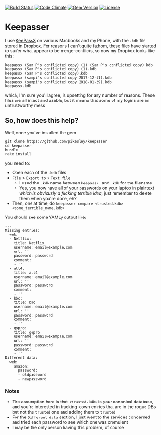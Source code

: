 [![Build Status](http://img.shields.io/travis/pikesley/keepasser.svg?style=flat-square)](https://travis-ci.org/pikesley/keepasser)
[![Code Climate](http://img.shields.io/codeclimate/github/pikesley/keepasser.svg?style=flat-square)](https://codeclimate.com/github/pikesley/keepasser)
[![Gem Version](http://img.shields.io/gem/v/keepasser.svg?style=flat-square)](https://rubygems.org/gems/keepasser)
[![License](http://img.shields.io/:license-mit-blue.svg?style=flat-square)](http://pikesley.mit-license.org)

# Keepasser

I use [KeePassX](https://www.keepassx.org/) on various Macbooks and my Phone, with the `.kdb` file stored in Dropbox. For reasons I can't quite fathom, these files have started to suffer what appear to be merge-conflicts, so now my Dropbox looks like this:

    keepassx (Sam P's conflicted copy) (1) (Sam P's conflicted copy).kdb
    keepassx (Sam P's conflicted copy) (1).kdb
    keepassx (Sam P's conflicted copy).kdb
    keepassx (sampi's conflicted copy 2017-12-11).kdb
    keepassx (sampi's conflicted copy 2018-01-29).kdb
    keepassx.kdb

which, I'm sure you'll agree, is upsetting for any number of reasons. These files are all intact and usable, but it means that some of my logins are an untrustworthy mess

## So, how does this help?

Well, once you've installed the gem

    git clone https://github.com/pikesley/keepasser
    cd keepasser
    bundle
    rake install

you need to:

* Open each of the `.kdb` files
* `File` > `Export to` > `Text file`
  * I used the `.kdb` name between `keepassx ` and `.kdb` for the filename
  * Yes, you now have all of your passwords on your laptop in plaintext _which is obviously a fucking terrible idea_, just remember to delete them when you're done, eh?
* Then, one at time, do `keepasser compare <trusted.kdb> <some_terrible_name.kdb>`

You should see some YAMLy output like:

    ---
    Missing entries:
      web:
      - Netflix:
        title: Netflix
        username: email@example.com
        url: ''
        password: password
        comment:
        - ''
      - all4:
        title: all4
        username: email@example.com
        url: ''
        password: password
        comment:
        - ''
      - bbc:
        title: bbc
        username: email@example.com
        url: ''
        password: password
        comment:
        - ''
      - gopro:
        title: gopro
        username: email@example.com
        url: ''
        password: password
        comment:
        - ''
    Different data:
      web:
        amazon:
          password:
          - oldpassword
          - newpassword

### Notes

* The assumption here is that `<trusted.kdb>` is your canonical database, and you're interested in tracking-down entries that are in the rogue DBs but not the `trusted` one and adding them to `trusted`
* For the `Different data` section, I just went to the services concerned and tried each password to see which one was cromulent
* I may be the only person having this problem, of course
